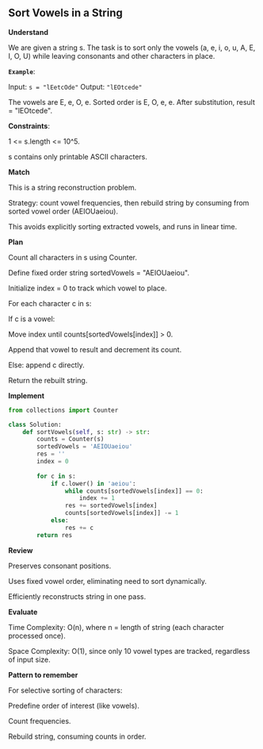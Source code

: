 ## Sort Vowels in a String
**Understand**

We are given a string s. The task is to sort only the vowels (a, e, i, o, u, A, E, I, O, U) while leaving consonants and other characters in place.

**`Example`**:

Input:  `s = "lEetcOde"`
Output: `"lEOtcede"`


The vowels are E, e, O, e. Sorted order is E, O, e, e. After substitution, result = "lEOtcede".

**Constraints**:

1 <= s.length <= 10^5.

s contains only printable ASCII characters.

**Match**

This is a string reconstruction problem.

Strategy: count vowel frequencies, then rebuild string by consuming from sorted vowel order (AEIOUaeiou).

This avoids explicitly sorting extracted vowels, and runs in linear time.

**Plan**

Count all characters in s using Counter.

Define fixed order string sortedVowels = "AEIOUaeiou".

Initialize index = 0 to track which vowel to place.

For each character c in s:

If c is a vowel:

Move index until counts[sortedVowels[index]] > 0.

Append that vowel to result and decrement its count.

Else: append c directly.

Return the rebuilt string.

**Implement**
```py
from collections import Counter

class Solution:
    def sortVowels(self, s: str) -> str:
        counts = Counter(s)
        sortedVowels = 'AEIOUaeiou'
        res = ''
        index = 0
        
        for c in s:
            if c.lower() in 'aeiou':
                while counts[sortedVowels[index]] == 0:
                    index += 1
                res += sortedVowels[index]
                counts[sortedVowels[index]] -= 1
            else:
                res += c
        return res
```

**Review**

Preserves consonant positions.

Uses fixed vowel order, eliminating need to sort dynamically.

Efficiently reconstructs string in one pass.

**Evaluate**

Time Complexity: O(n), where n = length of string (each character processed once).

Space Complexity: O(1), since only 10 vowel types are tracked, regardless of input size.

**Pattern to remember**

For selective sorting of characters:

Predefine order of interest (like vowels).

Count frequencies.

Rebuild string, consuming counts in order.